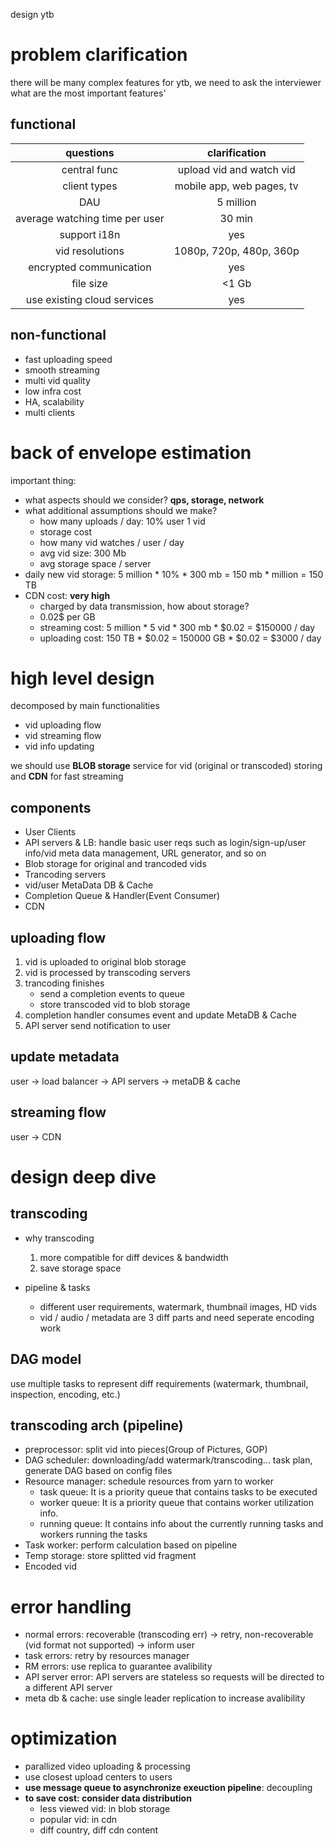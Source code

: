 design ytb

# problem clarification
there will be many complex features for ytb, we need to ask the interviewer what are the most important features'
## functional
| questions | clarification |
| :---: | :---: |
| central func| upload vid and watch vid|
| client types| mobile app, web pages, tv|
| DAU| 5 million|
| average watching time per user| 30 min|
| support i18n| yes|
| vid resolutions| 1080p, 720p, 480p, 360p|
| encrypted communication| yes|
| file size | <1 Gb |
| use existing cloud services | yes | 

## non-functional
- fast uploading speed
- smooth streaming
- multi vid quality
- low infra cost
- HA, scalability
- multi clients

# back of envelope estimation
important thing: 
- what aspects should we consider? __qps, storage, network__ 
- what additional assumptions should we make?
  - how many uploads / day: 10% user 1 vid
  - storage cost
  - how many vid watches / user / day
  - avg vid size: 300 Mb
  - avg storage space / server
- daily new vid storage: 5 million * 10% * 300 mb = 150 mb * million = 150 TB
- CDN cost: __very high__
  - charged by data transmission, how about storage?
  - 0.02$ per GB
  - streaming cost: 5 million * 5 vid * 300 mb * $0.02 = $150000 / day
  - uploading cost: 150 TB * $0.02 = 150000 GB * $0.02 = $3000 / day

# high level design
decomposed by main functionalities
- vid uploading flow
- vid streaming flow
- vid info updating

we should use __BLOB storage__ service for vid (original or transcoded) storing and __CDN__ for fast streaming  

## components
- User Clients
- API servers & LB: handle basic user reqs such as login/sign-up/user info/vid meta data management, URL generator, and so on
- Blob storage for original and trancoded vids
- Trancoding servers
- vid/user MetaData DB & Cache
- Completion Queue & Handler(Event Consumer)
- CDN

## uploading flow
1. vid is uploaded to original blob storage
2. vid is processed by transcoding servers
3. trancoding finishes
   - send a completion events to queue
   - store transcoded vid to blob storage
4. completion handler consumes event and update MetaDB & Cache
5. API server send notification to user

## update metadata
user -> load balancer -> API servers -> metaDB & cache

## streaming flow
user -> CDN

# design deep dive
## transcoding
- why transcoding
  1. more compatible for diff devices & bandwidth 
  2. save storage space
   
- pipeline & tasks  
  - different user requirements, watermark, thumbnail images, HD vids
  - vid / audio / metadata are 3 diff parts and need seperate encoding work

## DAG model
use multiple tasks to represent diff requirements (watermark, thumbnail, inspection, encoding, etc.)

## transcoding arch (pipeline)
- preprocessor: split vid into pieces(Group of Pictures, GOP)
- DAG scheduler: downloading/add watermark/transcoding... task plan, generate DAG based on config files
- Resource manager: schedule resources from yarn to worker
  - task queue: It is a priority queue that contains tasks to be executed
  - worker queue: It is a priority queue that contains worker utilization info.
  - running queue: It contains info about the currently running tasks and workers running the tasks
- Task worker: perform calculation based on pipeline
- Temp storage: store splitted vid fragment
- Encoded vid

# error handling
- normal errors: recoverable (transcoding err) -> retry, non-recoverable (vid format not supported) -> inform user
- task errors: retry by resources manager
- RM errors: use replica to guarantee avalibility
- API server error: API servers are stateless so requests will be directed to a different API server
- meta db & cache: use single leader replication to increase avalibility

# optimization
- parallized video uploading & processing
- use closest upload centers to users
- __use message queue to asynchronize exeuction pipeline__: decoupling
- __to save cost: consider data distribution__
  - less viewed vid: in blob storage
  - popular vid: in cdn
  - diff country, diff cdn content
